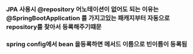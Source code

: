 ### JPA 사용시 @repository 어노테이션이 없어도 되는 이유는 @SpringBootApplication 를 가지고있는 패캐지부터 자동으로 repository를 찾아서 등록해주기떄문
### spring config에서 bean 을등록하면 메서드 이름으로 빈이름이 등록됨
